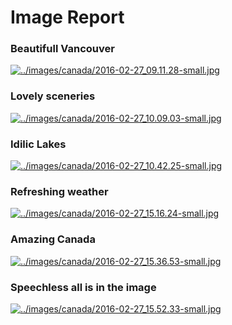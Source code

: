 # Image Report

### Beautifull Vancouver
[![../images/canada/2016-02-27_09.11.28-small.jpg](/images/canada/2016-02-27_09.11.28-small.jpg)](../images/canada/2016-02-27_09.11.28.jpg)

### Lovely sceneries
[![../images/canada/2016-02-27_10.09.03-small.jpg](/images/canada/2016-02-27_10.09.03-small.jpg)](../images/canada/2016-02-27_10.09.03.jpg)

### Idilic Lakes 
[![../images/canada/2016-02-27_10.42.25-small.jpg](/images/canada/2016-02-27_10.42.25-small.jpg)](../images/canada/2016-02-27_10.42.25.jpg)

### Refreshing weather
[![../images/canada/2016-02-27_15.16.24-small.jpg](/images/canada/2016-02-27_15.16.24-small.jpg)](../images/canada/2016-02-27_15.16.24.jpg)

### Amazing Canada
[![../images/canada/2016-02-27_15.36.53-small.jpg](/images/canada/2016-02-27_15.36.53-small.jpg)](../images/canada/2016-02-27_15.36.53.jpg)

### Speechless all is in the image
[![../images/canada/2016-02-27_15.52.33-small.jpg](/images/canada/2016-02-27_15.52.33-small.jpg)](../images/canada/2016-02-27_15.52.33.jpg)
